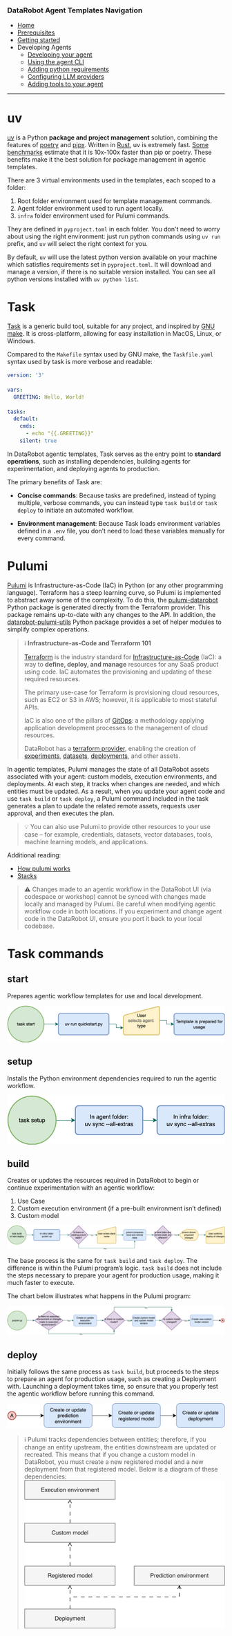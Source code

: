 ### DataRobot Agent Templates Navigation
- [Home](/README.md)
- [Prerequisites](/docs/getting-started-prerequisites.md)
- [Getting started](/docs/getting-started.md)
- Developing Agents
  - [Developing your agent](/docs/developing-agents.md)
  - [Using the agent CLI](/docs/developing-agents-cli.md)
  - [Adding python requirements](/docs/developing-agents-python-requirements.md)
  - [Configuring LLM providers](/docs/developing-agents-llm-providers.md)
  - [Adding tools to your agent](/docs/developing-agents-tools.md)
---

# uv

[uv](https://docs.astral.sh/uv/) is a Python **package and project management** solution, combining the features of [poetry](https://python-poetry.org/) and [pipx](https://github.com/pypa/pipx). Written in [Rust](https://www.rust-lang.org/), uv is extremely fast. [Some benchmarks](https://www.digitalocean.com/community/conceptual-articles/uv-python-package-manager) estimate that it is 10x-100x faster than pip or poetry. These benefits make it the best solution for package management in agentic templates.

There are 3 virtual environments used in the templates, each scoped to a folder:

1. Root folder environment used for template management commands.
2. Agent folder environment used to run agent locally.
3. `infra` folder environment used for Pulumi commands.

They are defined in `pyproject.toml` in each folder. You don't need to worry about using the right environment: just run python commands using `uv run` prefix, and `uv` will select the right context for you.

By default, `uv` will use the latest python version available on your machine which satisfies requirements set in `pyproject.toml`. It will download and manage a version, if there is no suitable version installed. You can see all
python versions installed with `uv python list`.

# Task

[Task](https://taskfile.dev/) is a generic build tool, suitable for any project, and inspired by [GNU make](https://www.gnu.org/software/make/manual/make.html). It is cross-platform, allowing for easy installation in MacOS, Linux, or Windows.

Compared to the `Makefile` syntax used by GNU make, the `Taskfile.yaml` syntax used by task is more verbose and readable:

```yaml
version: '3'

vars:
  GREETING: Hello, World!

tasks:
  default:
    cmds:
      - echo "{{.GREETING}}"
    silent: true
```

In DataRobot agentic templates, Task serves as the entry point to **standard operations**, such as installing dependencies, building agents for experimentation, and deploying agents to production.

The primary benefits of Task are:

* **Concise commands**: Because tasks are predefined, instead of typing multiple, verbose commands, you can instead type `task build` or `task deploy` to initiate an automated workflow.

* **Environment management**: Because Task loads environment variables defined in a `.env` file, you don’t need to load these variables manually for every command.

# Pulumi

[Pulumi](https://www.pulumi.com/) is Infrastructure-as-Code (IaC) in Python (or any other programming language). Terraform has a steep learning curve, so Pulumi is implemented to abstract away some of the complexity. To do this, the [pulumi-datarobot](https://pypi.org/project/pulumi-datarobot/) Python package is generated directly from the Terraform provider. This package remains up-to-date with any changes to the API. In addition, the [datarobot-pulumi-utils](https://pypi.org/project/datarobot-pulumi-utils/) Python package provides a set of helper modules to simplify complex operations.

> ℹ️ **Infrastructure-as-Code and Terraform 101**
>
> [Terraform](https://developer.hashicorp.com/terraform) is the industry standard for [Infrastructure-as-Code](https://en.wikipedia.org/wiki/Infrastructure_as_code) (IaC): a way to **define, deploy, and manage** resources for any SaaS product using code. IaC automates the provisioning and updating of these required resources.
>
> The primary use-case for Terraform is provisioning cloud resources, such as EC2 or S3 in AWS; however, it is applicable to most stateful APIs.
>
> IaC is also one of the pillars of [GitOps](https://about.gitlab.com/topics/gitops/): a methodology applying application development processes to the management of cloud resources.
>
> DataRobot has a [terraform provider](https://registry.terraform.io/providers/datarobot-community/datarobot/latest), enabling the creation of [experiments](https://docs.datarobot.com/en/docs/workbench/wb-experiment/index.html), [datasets](https://docs.datarobot.com/en/docs/data/ai-catalog/index.html#ai-catalog), [deployments](https://docs.datarobot.com/en/docs/mlops/deployment/index.html), and other assets.

In agentic templates, Pulumi manages the state of all DataRobot assets associated with your agent: custom models, execution environments, and deployments. At each step, it tracks when changes are needed, and which entities must be updated. As a result, when you update your agent code and use `task build` or `task deploy`, a Pulumi command included in the task generates a plan to update the related remote assets, requests user approval, and then executes the plan.

> 💡 You can also use Pulumi to provide other resources to your use case – for example, credentials, datasets, vector databases, tools, machine learning models, and applications.

Additional reading:

* [How pulumi works](https://www.pulumi.com/docs/iac/concepts/how-pulumi-works/)
* [Stacks](https://www.pulumi.com/docs/iac/concepts/stacks/)

> ⚠️ Changes made to an agentic workflow in the DataRobot UI (via codespace or workshop) cannot be synced with changes made locally and managed by Pulumi. Be careful when modifying agentic workflow code in both locations. If you experiment and change agent code in the DataRobot UI, ensure you port it back to your local codebase.

# Task commands

## start

Prepares agentic workflow templates for use and local development.

![task start flow diagram](img/task-start.png)

## setup

Installs the Python environment dependencies required to run the agentic workflow.

![task setup flow diagram](img/task-setup.png)

## build

Creates or updates the resources required in DataRobot to begin or continue experimentation with an agentic workflow:

1. Use Case
2. Custom execution environment (if a pre-built environment isn’t defined)
3. Custom model

![task build flow diagram](img/task-build.png)

The base process is the same for `task build` and `task deploy`. The difference is within the Pulumi program’s logic. `task build` does not include the steps necessary to prepare your agent for production usage, making it much faster to execute.

The chart below illustrates what happens in the Pulumi program:

![pulumi up flow diagram for build](img/pulumi-up.png)

## deploy

Initially follows the same process as `task build`, but proceeds to the steps to prepare an agent for production usage, such as creating a Deployment with. Launching a deployment takes time, so ensure that you properly test the agentic workflow before running this command.

![pulumi up flow diagram for build](img/pulumi-up-deploy.png)

> ℹ️ Pulumi tracks dependencies between entities; therefore, if you change an entity upstream, the entities downstream are updated or recreated. This means that if you change a custom model in DataRobot, you must create a new registered model and a new deployment from that registered model. Below is a diagram of these dependencies:
> ![pulumi up flow diagram for build](img/dependencies.png)
